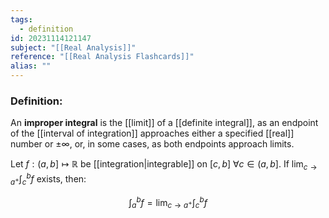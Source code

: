 ```yaml
---
tags:
  - definition
id: 20231114121147
subject: "[[Real Analysis]]"
reference: "[[Real Analysis Flashcards]]"
alias: ""
---
```

### Definition:
An **improper integral** is the [[limit]] of a [[definite integral]], as an endpoint of the [[interval of integration]] approaches either a specified [[real]] number or $\pm \infty$, or, in some cases, as both endpoints approach limits.

Let $f: (a, b] \mapsto \mathbb{R}$ be [[integration|integrable]] on $[c, b]\  \forall c \in (a, b]$. If $\lim_{c \to a^{+}}\int_{c}^{b}f$ exists, then:

$$ \int_{a}^{b} f = \lim_{c \to a^{+}}\int_{c}^{b}f$$
